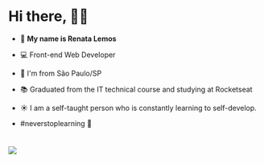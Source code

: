 #  Hi there, 🙋‍♀️   
- 💃 **My name is Renata Lemos**
- 💻 Front-end Web Developer
- 🏡 I'm from São Paulo/SP
- 📚 Graduated from the IT technical course and studying at Rocketseat
- ☀️ I am a self-taught person who is constantly learning to self-develop.

- #neverstoplearning 🚀


#### 

<br /><a href="https://www.linkedin.com/in/renata-lemos-b1a70b233/">
	<img src="https://img.shields.io/badge/LinkedIn-0077B5?style=for-the-badge&logo=linkedin&logoColor=white"/>
</a>



<!---
Re-Lmos/Re-Lmos is a ✨ special ✨ repository because its `README.md` (this file) appears on your GitHub profile.
You can click the Preview link to take a look at your changes.
--->
